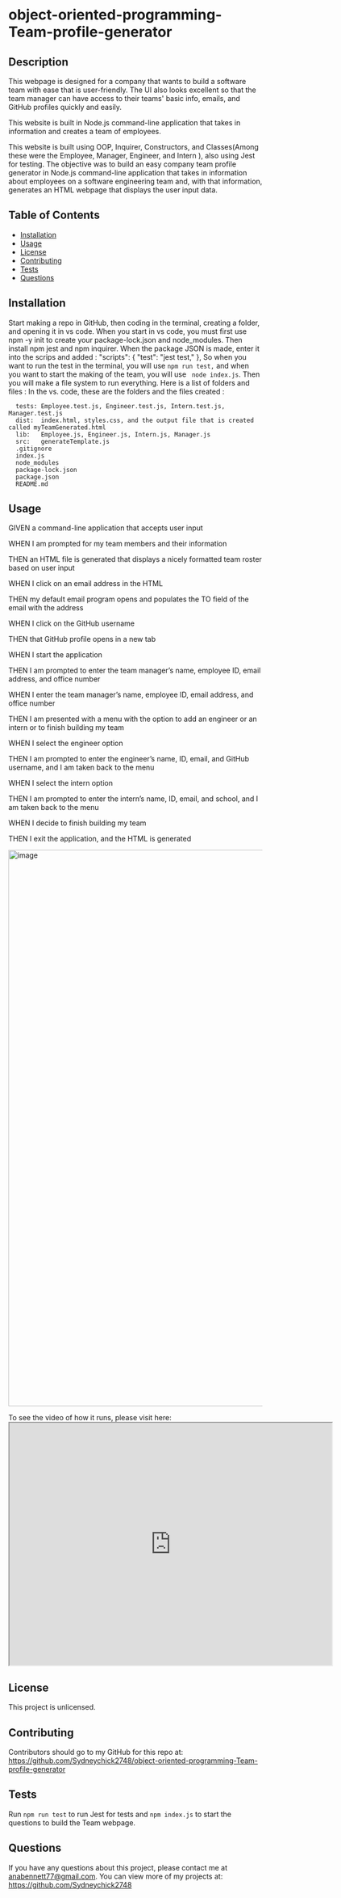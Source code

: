 # object-oriented-programming-Team-profile-generator

## Description
 This webpage is designed for a company that wants to build a software team with ease that is user-friendly. The UI also looks excellent so that the team manager can have access to their teams' basic info, emails, and GitHub profiles quickly and easily.

This website is built in Node.js command-line application that takes in information and creates a team of employees.
 
 This website is built using OOP, Inquirer, Constructors, and Classes(Among these were the Employee, Manager, Engineer, and Intern ), also using Jest for testing. The objective was to build an easy company team profile generator in  Node.js command-line application that takes in information about employees on a software engineering team and, with that information, generates an HTML webpage that displays the user input data.

 
 
## Table of Contents
* [Installation](#installation)
* [Usage](#usage)
* [License](#license)
* [Contributing](#contributing)
* [Tests](#tests)
* [Questions](#questions)

## Installation 

 Start making a repo in GitHub, then coding in the terminal, creating a folder, and opening it in vs code.  When you start in vs code, you must first use npm -y init to create your package-lock.json and node_modules. Then install npm jest and npm inquirer. When the package JSON is made, enter it into the scrips and added :
 "scripts": {
    "test": "jest test,"
    },
  So when you want to run the test in the terminal, you will use `npm run test,` and when you want to start the making of the team, you will use ` node index.js`. Then you will make a file system to run everything. Here is a list of folders and files :
  In the  vs. code, these are the  folders and the files created : 

      tests: Employee.test.js, Engineer.test.js, Intern.test.js, Manager.test.js
      dist:  index.html, styles.css, and the output file that is created called myTeamGenerated.html     
      lib:   Employee.js, Engineer.js, Intern.js, Manager.js            
      src:   generateTemplate.js              
      .gitignore           
      index.js  
      node_modules
      package-lock.json
      package.json
      README.md            




## Usage 

GIVEN a command-line application that accepts user input

WHEN I am prompted for my team members and their information

THEN an HTML file is generated that displays a nicely formatted team roster based on user input

WHEN I click on an email address in the HTML

THEN my default email program opens and populates the TO field of the email with the address

WHEN I click on the GitHub username

THEN that GitHub profile opens in a new tab

WHEN I start the application

THEN I am prompted to enter the team manager’s name, employee ID, email address, and office number

WHEN I enter the team manager’s name, employee ID, email address, and office number

THEN I am presented with a menu with the option to add an engineer or an intern or to finish building my team

WHEN I select the engineer option

THEN I am prompted to enter the engineer’s name, ID, email, and GitHub username, and I am taken back to the menu

WHEN I select the intern option

THEN I am prompted to enter the intern’s name, ID, email, and school, and I am taken back to the menu

WHEN I decide to finish building my team

THEN I exit the application, and the HTML is generated




<img width="1101" alt="image" src="https://user-images.githubusercontent.com/87034052/206081241-4a9b018f-0e5f-4fa3-b81c-a3632b9d1b39.png">




To see the video of how it runs, please visit here: <iframe src="https://drive.google.com/file/d/1dFXTiI2ZTQfeHLzrN_70q5yTAG6ZQmB7/preview" width="640" height="480"></iframe>

## License 
This project is unlicensed. 

## Contributing 
Contributors should go to my GitHub for this repo at: https://github.com/Sydneychick2748/object-oriented-programming-Team-profile-generator

## Tests
Run `npm run test` to run Jest for tests and `npm index.js` to start the questions to build the Team webpage. 

## Questions
If you have any questions about this project, please contact me at anabennett77@gmail.com. You can view more of my projects at: https://github.com/Sydneychick2748


